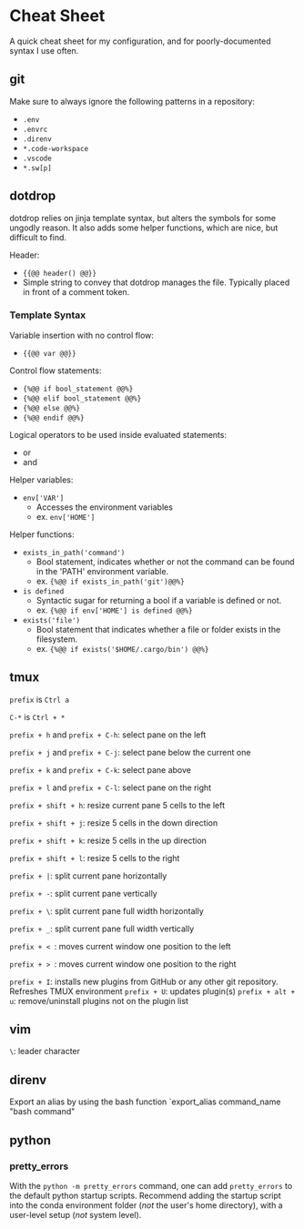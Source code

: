 # Cheat Sheet

A quick cheat sheet for my configuration, and for poorly-documented syntax I use often.

## git

Make sure to always ignore the following patterns in a repository:
* `.env`
* `.envrc`
* `.direnv`
* `*.code-workspace`
* `.vscode`
* `*.sw[p]`

## dotdrop

dotdrop relies on jinja template syntax, but alters the symbols for some ungodly reason. 
It also adds some helper functions, which are nice, but difficult to find.

Header:
  - `{{@@ header() @@}}`
  - Simple string to convey that dotdrop manages the file. Typically placed in front of a comment token.

### Template Syntax

Variable insertion with no control flow:
  - `{{@@ var @@}}`

Control flow statements:
  - `{%@@ if bool_statement @@%}`
  - `{%@@ elif bool_statement @@%}`
  - `{%@@ else @@%}`
  - `{%@@ endif @@%}`

Logical operators to be used inside evaluated statements:
  - or
  - and

Helper variables:
  - `env['VAR']`
    - Accesses the environment variables
    - ex. `env['HOME']`

Helper functions:
  - `exists_in_path('command')`
    - Bool statement, indicates whether or not the command can be found in the 'PATH' environment variable.
    - ex. `{%@@ if exists_in_path('git')@@%}`
  - `is defined`
    - Syntactic sugar for returning a bool if a variable is defined or not.
    - ex. `{%@@ if env['HOME'] is defined @@%}`
  - `exists('file')`
    - Bool statement that indicates whether a file or folder exists in the filesystem.
    - ex. `{%@@ if exists('$HOME/.cargo/bin') @@%}`

## tmux

`prefix` is `Ctrl a`

`C-*` is `Ctrl + *`


`prefix + h` and `prefix + C-h`: select pane on the left

`prefix + j` and `prefix + C-j`: select pane below the current one

`prefix + k` and `prefix + C-k`: select pane above

`prefix + l` and `prefix + C-l`: select pane on the right


`prefix + shift + h`: resize current pane 5 cells to the left

`prefix + shift + j`: resize 5 cells in the down direction

`prefix + shift + k`: resize 5 cells in the up direction

`prefix + shift + l`: resize 5 cells to the right


`prefix + |`: split current pane horizontally

`prefix + -`: split current pane vertically

`prefix + \`: split current pane full width horizontally

`prefix + _`: split current pane full width vertically


`prefix + < `: moves current window one position to the left

`prefix + > `: moves current window one position to the right

`prefix + I`: installs new plugins from GitHub or any other git repository. Refreshes TMUX environment
`prefix + U`: updates plugin(s)
`prefix + alt + u`: remove/uninstall plugins not on the plugin list

## vim

`\`: leader character

## direnv

Export an alias by using the bash function `export_alias command_name "bash command"

## python

### pretty_errors

With the `python -m pretty_errors` command, one can add `pretty_errors` to the default
python startup scripts. Recommend adding the startup script into the conda environment
folder (*not* the user's home directory), with a user-level setup (*not* system level).

